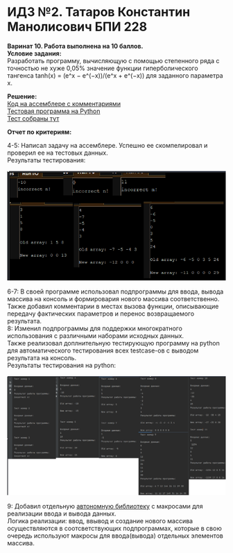 # ИДЗ №2. Татаров Константин Манолисович БПИ 228
**Варинат 10. Работа выполнена на 10 баллов.\
Условие задания:**\
Разработать программу, вычисляющую с помощью степенного
ряда с точностью не хуже 0,05% значение функции гиперболического тангенса tanh(x) = (e^x − e^(−x))/(e^x + e^(−x)) для заданного параметра x.

**Решение:**\
[Код на ассемблере с комментариями](https://github.com/kkkkkostya/IDZ-ABC/tree/76bb25190f5c46488ad0fdbff6d4612ac6437fd0/Assembler%20code)\
[Тестовая программа на Python](https://github.com/kkkkkostya/IDZ-ABC/blob/4062ba94885c452d8b882abf20439fc70f4abd10/tesProgram.py)\
[Тест собраны тут](https://github.com/kkkkkostya/IDZ-ABC/blob/9addb33ffb2a8bb13a0bf5595234028779c68609/tests/tests.txt)

**Отчет по критериям:**

4-5: Написал задачу на ассемблере. Успешно ее скомпелировал и проверил ее на тестовых данных.\
Результаты тестирования:\
\
![Результаты тестирования:](https://github.com/kkkkkostya/IDZ-ABC/blob/7f0056d048c7a0838c2a1977aa1b181173c6d34e/tests/testScreen.png)

6-7: В своей программе использовал подпрограммы для ввода, вывода массива на консоль и формировария нового массива соответственно. Также добавил комментарии в местах вызова функции, описывающие
передачу фактических параметров и перенос возвращаемого результата.\
8: Изменил подпрограммы для поддержки многократного использования с различными наборами исходных данных.\
Также реализовал доплнительную тестирующую программу на python для автоматического тестирования всех testcase-ов с выводом результата на консоль.\
Результаты тестирования на python:\
\
![Результаты тестирования:](https://github.com/kkkkkostya/IDZ-ABC/blob/0d6dc3274ae54b7e7c3c0b0eccd3180e944fa972/tests/testProgramPython.png)

9: Добавил отдельную [автономную библиотеку](https://github.com/kkkkkostya/IDZ-ABC/blob/0d6dc3274ae54b7e7c3c0b0eccd3180e944fa972/Assembler%20code/macrolib.asm) с макросами для реализации ввода и вывода данных.\
Логика реализации: ввод, ввывод и создание нового массива осуществляются в соотсветствующих подпрограммах, которые в свою очередь используют макросы для ввода(вывода) отдельных элементов массива.
